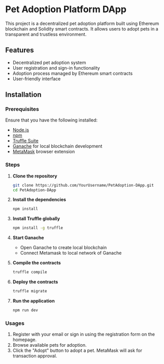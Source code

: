 # Pet Adoption Platform DApp

This project is a decentralized pet adoption platform built using Ethereum blockchain and Solidity smart contracts. It allows users to adopt pets in a transparent and trustless environment.

## Features

- Decentralized pet adoption system
- User registration and sign-in functionality
- Adoption process managed by Ethereum smart contracts
- User-friendly interface

## Installation

### Prerequisites

Ensure that you have the following installed:

- [Node.js](https://nodejs.org/)
- [npm](https://www.npmjs.com/)
- [Truffle Suite](https://www.trufflesuite.com/truffle)
- [Ganache](https://www.trufflesuite.com/ganache) for local blockchain development
- [MetaMask](https://metamask.io/) browser extension

### Steps

1. **Clone the repository**
   ```bash
   git clone https://github.com/YourUsername/PetAdoption-DApp.git
   cd PetAdoption-DApp

2. **Install the dependencies**
   ```bash
   npm install

3. **Install Truffle globally**
   ```bash
   npm install -g truffle

4. **Start Ganache**
   - Open Ganache to create local blockchain
   - Connect Metamask to local network of Ganache

5. **Compile the contracts**
   ```bash
   truffle compile

6. **Deploy the contracts**
   ```bash
   truffle migrate

7. **Run the application**
   ```bash
   npm run dev

### Usages
1. Register with your email or sign in using the registration form on the homepage.
2. Browse available pets for adoption.
3. Click the "Adopt" button to adopt a pet. MetaMask will ask for transaction approval.
